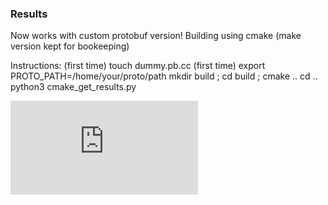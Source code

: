 ### Results

Now works with custom protobuf version!
Building using cmake (make version kept for bookeeping)

Instructions:
(first time) touch dummy.pb.cc
(first time) export PROTO\_PATH=/home/your/proto/path
mkdir build ; cd build ; cmake ..
cd ..
python3 cmake\_get\_results.py


![Current tedious bench protobuf results in spr-ext-1](https://github.com/barabanshek/protobuf/blob/christos/christos_playground/tedious_varint_bench/res.pdf)
